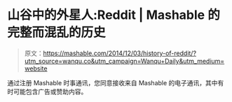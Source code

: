 # 山谷中的外星人:Reddit | Mashable 的完整而混乱的历史

> 原文：<https://mashable.com/2014/12/03/history-of-reddit/?utm_source=wanqu.co&utm_campaign=Wanqu+Daily&utm_medium=website>

通过注册 Mashable 时事通讯，您同意接收来自 Mashable 的电子通讯，其中有时可能包含广告或赞助内容。

<svg class="h-20 w-24 fill-current inline-block leading-4">T2】</svg>